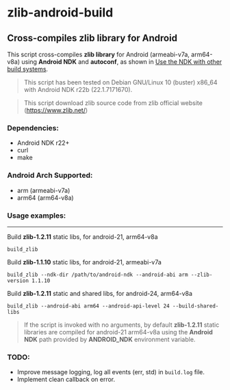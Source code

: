 # zlib-android-build

## Cross-compiles zlib library for Android

This script cross-compiles **zlib library** for Android (armeabi-v7a, arm64-v8a) using **Android NDK** and **autoconf**, as shown in [Use the NDK with other build systems](https://developer.android.com/ndk/guides/other_build_systems#autoconf).

> This script has been tested on Debian GNU/Linux 10 (buster) x86_64 with Android NDK r22b (22.1.7171670).

> This script download zlib source code from zlib official website (https://www.zlib.net/)

### Dependencies:

- Android NDK r22+
- curl
- make

### Android Arch Supported:

- arm (armeabi-v7a)
- arm64 (arm64-v8a)

### Usage examples:
---

Build **zlib-1.2.11** static libs, for android-21, arm64-v8a
```
build_zlib
```
Build **zlib-1.1.10** static libs, for android-21, armeabi-v7a
```
build_zlib --ndk-dir /path/to/android-ndk --android-abi arm --zlib-version 1.1.10
```
Build **zlib-1.2.11** static and shared libs, for android-24, arm64-v8a
```
build_zlib --android-abi arm64 --android-api-level 24 --build-shared-libs
```
> If the script is invoked with no arguments, by default **zlib-1.2.11** static libraries are compiled for android-21 arm64-v8a using the **Android NDK** path provided by **ANDROID_NDK** environment variable.

### TODO:

- Improve message logging, log all events (err, std) in `build.log` file.
- Implement clean callback on error.
